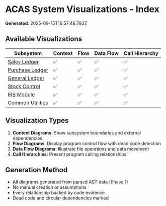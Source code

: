 # ACAS System Visualizations - Index

**Generated**: 2025-09-15T16:57:46.782Z

## Available Visualizations

| Subsystem | Context | Flow | Data Flow | Call Hierarchy |
|-----------|---------|------|-----------|----------------|
| [Sales Ledger](./Sales_Ledger_Visualizations.md) | ✅ | ✅ | ✅ | ✅ |
| [Purchase Ledger](./Purchase_Ledger_Visualizations.md) | ✅ | ✅ | ✅ | ✅ |
| [General Ledger](./General_Ledger_Visualizations.md) | ✅ | ✅ | ✅ | ✅ |
| [Stock Control](./Stock_Control_Visualizations.md) | ✅ | ✅ | ✅ | ✅ |
| [IRS Module](./IRS_Module_Visualizations.md) | ✅ | ✅ | ✅ | ✅ |
| [Common Utilities](./Common_Utilities_Visualizations.md) | ✅ | ✅ | ✅ | ✅ |

## Visualization Types

1. **Context Diagrams**: Show subsystem boundaries and external dependencies
2. **Flow Diagrams**: Display program control flow with dead code detection
3. **Data Flow Diagrams**: Illustrate file operations and data movement
4. **Call Hierarchies**: Present program calling relationships

## Generation Method

- All diagrams generated from parsed AST data (Phase 1)
- No manual creation or assumptions
- Every relationship backed by code evidence
- Dead code and circular dependencies marked
